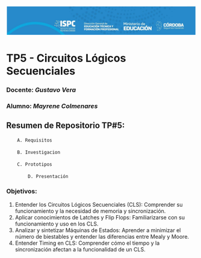 ![logo](./Recursos/Visuales/image.png)

# TP5 - Circuitos Lógicos Secuenciales  

###  Docente: *Gustavo Vera*
### Alumno: *Mayrene Colmenares* 



## Resumen de Repositorio  TP#5:

        A. Requisitos 

        B. Investigacion

        C. Prototipos

			D. Presentación


### Objetivos:
1. Entender los Circuitos Lógicos Secuenciales (CLS):
Comprender su funcionamiento y la necesidad de memoria y
sincronización.
2. Aplicar conocimientos de Latches y Flip Flops: Familiarizarse
con su funcionamiento y uso en los CLS.
3. Analizar y sintetizar Máquinas de Estados: Aprender a
minimizar el número de biestables y entender las diferencias
entre Mealy y Moore.
4. Entender Timing en CLS: Comprender cómo el tiempo y la
sincronización afectan a la funcionalidad de un CLS.
